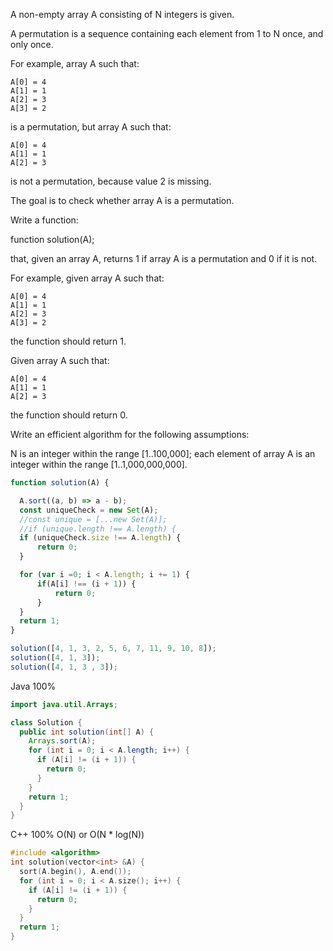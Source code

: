 A non-empty array A consisting of N integers is given.

A permutation is a sequence containing each element from 1 to N once, and only once.

For example, array A such that:

    A[0] = 4
    A[1] = 1
    A[2] = 3
    A[3] = 2
is a permutation, but array A such that:

    A[0] = 4
    A[1] = 1
    A[2] = 3
is not a permutation, because value 2 is missing.

The goal is to check whether array A is a permutation.

Write a function:

function solution(A);

that, given an array A, returns 1 if array A is a permutation and 0 if it is not.

For example, given array A such that:

    A[0] = 4
    A[1] = 1
    A[2] = 3
    A[3] = 2
the function should return 1.

Given array A such that:

    A[0] = 4
    A[1] = 1
    A[2] = 3
the function should return 0.

Write an efficient algorithm for the following assumptions:

N is an integer within the range [1..100,000];
each element of array A is an integer within the range [1..1,000,000,000].


```javascript
function solution(A) {

  A.sort((a, b) => a - b);
  const uniqueCheck = new Set(A);
  //const unique = [...new Set(A)];
  //if (unique.length !== A.length) {
  if (uniqueCheck.size !== A.length) {
      return 0;
  }

  for (var i =0; i < A.length; i += 1) {
      if(A[i] !== (i + 1)) {
          return 0;
      }
  }
  return 1;
}

solution([4, 1, 3, 2, 5, 6, 7, 11, 9, 10, 8]);
solution([4, 1, 3]);
solution([4, 1, 3 , 3]);
```



Java 100%
```Java
import java.util.Arrays;

class Solution {
  public int solution(int[] A) {
    Arrays.sort(A);
    for (int i = 0; i < A.length; i++) {
      if (A[i] != (i + 1)) {
        return 0;
      }
    }
    return 1;
  }
}
```


C++ 100% O(N) or O(N * log(N))
```C++
#include <algorithm>
int solution(vector<int> &A) {
  sort(A.begin(), A.end());
  for (int i = 0; i < A.size(); i++) {
    if (A[i] != (i + 1)) {
      return 0;
    }
  }
  return 1;
}
```